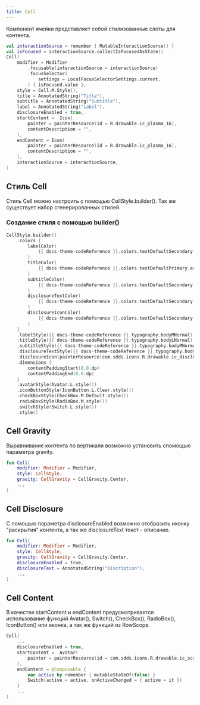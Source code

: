 ```yaml
---
title: Cell
---
```


Компонент ячейки представляет собой стилизованные слоты для контента.

```kotlin
val interactionSource = remember { MutableInteractionSource() }
val isFocused = interactionSource.collectIsFocusedAsState()
Cell(
    modifier = Modifier
        .focusable(interactionSource = interactionSource)
        .focusSelector(
            settings = LocalFocusSelectorSettings.current,
        ) { isFocused.value },
    style = Cell.M.Style(),
    title = AnnotatedString("Title"),
    subtitle = AnnotatedString("Subtitle"),
    label = AnnotatedString("Label"),
    disclosureEnabled = true,
    startContent =  Icon(
        painter = painterResource(id = R.drawable.ic_plasma_16),
        contentDescription = "",
    ),
    endContent = Icon(
        painter = painterResource(id = R.drawable.ic_plasma_16),
        contentDescription = "",
    ),
    interactionSource = interactionSource,
)
```

## Стиль Cell

Стиль Cell можно настроить с помощью CellStyle.builder(). Так же существует набор сгенерированных стилей.

### Создание стиля с помощью builder()

```kotlin
CellStyle.builder()
    .colors {
        labelColor(
            {{ docs-theme-codeReference }}.colors.textDefaultSecondary.asInteractive(),
        )
        titleColor(
            {{ docs-theme-codeReference }}.colors.textDefaultPrimary.asInteractive(),
        )
        subtitleColor(
            {{ docs-theme-codeReference }}.colors.textDefaultSecondary.asInteractive(),
        )
        disclosureTextColor(
            {{ docs-theme-codeReference }}.colors.textDefaultSecondary.asInteractive(),
        )
        disclosureIconColor(
            {{ docs-theme-codeReference }}.colors.textDefaultSecondary.asInteractive(),
        )
    }
    .labelStyle({{ docs-theme-codeReference }}.typography.bodyMNormal)
    .titleStyle({{ docs-theme-codeReference }}.typography.bodyLNormal)
    .subtitleStyle({{ docs-theme-codeReference }}.typography.bodyMNormal)
    .disclosureTextStyle({{ docs-theme-codeReference }}.typography.bodyMNormal)
    .disclosureIcon(painterResource(com.sdds.icons.R.drawable.ic_disclosure_right_outline_24))
    .dimensions {
        contentPaddingStart(8.0.dp)
        contentPaddingEnd(8.0.dp)
    }
    .avatarStyle(Avatar.L.style())
    .iconButtonStyle(IconButton.L.Clear.style())
    .checkBoxStyle(CheckBox.M.Default.style())
    .radioBoxStyle(RadioBox.M.style())
    .switchStyle(Switch.L.style())
    .style()
```

## Cell Gravity

Выравнивание контента по вертикали возможно установить спомощью параметра gravity.

```kotlin
fun Cell(
    modifier: Modifier = Modifier,
    style: CellStyle,
    gravity: CellGravity = CellGravity.Center,
    ...
)
```

## Cell Disclosure

С помощью параметра disclosureEnabled возможно отобразить иконку "раскрытия" контента, а так же disclosureText текст - описание.

```kotlin
fun Cell(
    modifier: Modifier = Modifier,
    style: CellStyle,
    gravity: CellGravity = CellGravity.Center,
    disclosureEnabled = true,
    disclosureText = AnnotatedString("Discription"),
    ...
)
```

## Cell Content

В качестве startContent и endContent предусматривается использование функций
Avatar(),  Switch(), CheckBox(), RadioBox(), IconButton() или иконка, а так же функций из RowScope.

```kotlin
Cell(
    ...
    disclosureEnabled = true,
    startContent =  Avatar(
        painter = painterResource(id = com.sdds.icons.R.drawable.ic_scribble_diagonal_24)
    ),
    endContent = @Composable {
        var active by remember { mutableStateOf(false) }
        Switch(active = active, onActiveChanged = { active = it })
    }
    ...
)
```
